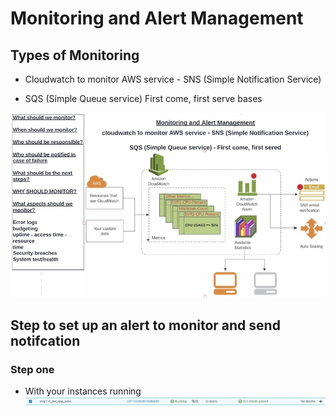 # Monitoring and Alert Management

## Types of Monitoring 

- Cloudwatch to monitor AWS service - SNS (Simple Notification Service)

- SQS (Simple Queue service)
First come, first serve bases

![Monitor and alart](../images/Monitoring_Alert_management.jpg)

## Step to set up an alert to monitor and send notifcation

### Step one
- With your instances running
![Instance running](../images/Alert_step_one.jpg)